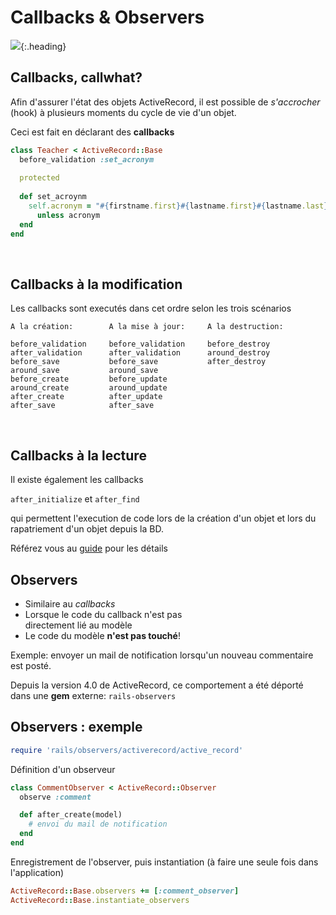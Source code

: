 # Callbacks & Observers
<!-- .slide: data-state="heading" -->

![](ActiveRecord/observers.jpg){:.heading}
 

## Callbacks, callwhat?

Afin d'assurer l'état des objets ActiveRecord,
il est possible de *s'accrocher* (hook) à plusieurs moments du
cycle de vie d'un objet.

Ceci est fait en déclarant des **callbacks**

~~~ ruby
class Teacher < ActiveRecord::Base
  before_validation :set_acronym
  
  protected
  
  def set_acroynm
    self.acronym = "#{firstname.first}#{lastname.first}#{lastname.last}".upcase \
      unless acronym
  end
end
~~~
 

## Callbacks à la modification

Les callbacks sont executés dans cet ordre selon les trois scénarios

    A la création:        A la mise à jour:     A la destruction:

    before_validation     before_validation     before_destroy
    after_validation      after_validation      around_destroy
    before_save           before_save           after_destroy
    around_save           around_save
    before_create         before_update
    around_create         around_update
    after_create          after_update
    after_save            after_save
 

## Callbacks à la lecture

Il existe également les callbacks

`after_initialize` et `after_find`

qui permettent l'execution de code lors de la création d'un objet et
lors du rapatriement d'un objet depuis la BD.

Référez vous au [guide](http://guides.rubyonrails.org/active_record_callbacks.html#after-initialize-and-after-find) pour les détails
 

## Observers

 - Similaire au *callbacks*
 - Lorsque le code du callback n'est pas  
   directement lié au modèle
 - Le code du modèle **n'est pas touché**!

Exemple: envoyer un mail de notification lorsqu'un nouveau commentaire est posté.

Depuis la version 4.0 de ActiveRecord, ce comportement a été déporté
dans une **gem** externe: `rails-observers`
 

## Observers : exemple

~~~ ruby
require 'rails/observers/activerecord/active_record'
~~~

Définition d'un observeur

~~~ ruby
class CommentObserver < ActiveRecord::Observer
  observe :comment

  def after_create(model)
    # envoi du mail de notification
  end
end
~~~

Enregistrement de l'observer, puis instantiation
(à faire une seule fois dans l'application)

~~~ ruby
ActiveRecord::Base.observers += [:comment_observer]
ActiveRecord::Base.instantiate_observers
~~~

